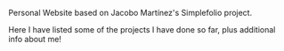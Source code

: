 Personal Website based on Jacobo Martínez's Simplefolio project.

Here I have listed some of the projects I have done so far, plus additional info about me!
